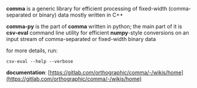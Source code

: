 **comma** is a generic library for efficient processing of fixed-width
(comma-separated or binary) data mostly written in C++

**comma-py** is the part of **comma** written in python; the main part of
it is **csv-eval** command line utility for efficient **numpy**-style
conversions on an input stream of comma-separated or fixed-width binary
data

for more details, run:
```
csv-eval --help --verbose
```

**documentation**: [https://gitlab.com/orthographic/comma/-/wikis/home](https://gitlab.com/orthographic/comma/-/wikis/home)
